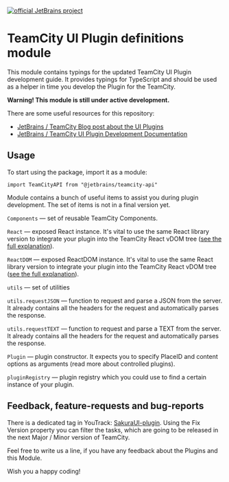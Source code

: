 [![official JetBrains project](https://jb.gg/badges/official-flat-square.svg)](https://confluence.jetbrains.com/display/ALL/JetBrains+on+GitHub)

# TeamCity UI Plugin definitions module

This module contains typings for the updated TeamCity UI Plugin development guide. It provides typings for TypeScript and should be used as a helper in time you develop the Plugin for the TeamCity. 

**Warning! This module is still under active development.** 
 
There are some useful resources for this repository:
* [JetBrains / TeamCity Blog post about the UI Plugins](https://blog.jetbrains.com/teamcity/2020/09/teamcity-2020-2-updated-plugin-development)
* [JetBrains / TeamCity UI Plugin Development Documentation](https://plugins.jetbrains.com/docs/teamcity/front-end-extensions.html)

## Usage

To start using the package, import it as a module:

``import TeamCityAPI from "@jetbrains/teamcity-api"``

Module contains a bunch of useful items to assist you during plugin development. The set of items is not in a final version yet. 

`Components` &mdash; set of reusable TeamCity Components.

`React` &mdash; exposed React instance. It's vital to use the same React library version to integrate your plugin into the TeamCity React vDOM tree ([see the full explanation](https://plugins.jetbrains.com/docs/teamcity/spa-ui-plugins.html)).  

`ReactDOM` &mdash; exposed ReactDOM instance. It's vital to use the same React library version to integrate your plugin into the TeamCity React vDOM tree ([see the full explanation](https://plugins.jetbrains.com/docs/teamcity/spa-ui-plugins.html)).  
 
`utils` &mdash; set of utilities
 
```utils.requestJSON``` &mdash; function to request and parse a JSON from the server. It already contains all the headers for the request and automatically parses the response.

```utils.requestTEXT``` &mdash; function to request and parse a TEXT from the server. It already contains all the headers for the request and automatically parses the response.

```Plugin``` &mdash; plugin constructor. It expects you to specify PlaceID and content options as arguments (read more about controlled plugins).
                                  
```pluginRegistry``` &mdash; plugin registry which you could use to find a certain instance of your plugin.
                                  

## Feedback, feature-requests and bug-reports

There is a dedicated tag in YouTrack: [SakuraUI-plugin](https://youtrack.jetbrains.com/issues/TW?q=%23SakuraUI-Plugins%20). Using the Fix Version property you can filter the tasks, which are going to be released in the next Major / Minor version of TeamCity.
 
Feel free to write us a line, if you have any feedback about the Plugins and this Module. 

Wish you a happy coding!

